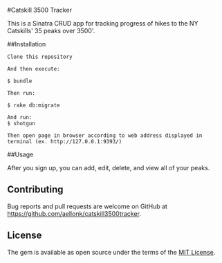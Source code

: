 #Catskill 3500 Tracker

This is a Sinatra CRUD app for tracking progress of hikes to the NY Catskills' 35 peaks over 3500'.

##Installation

	Clone this repository 

	And then execute:

    $ bundle

	Then run:
	
	$ rake db:migrate
	
	And run:
	$ shotgun 

	Then open page in browser according to web address displayed in terminal (ex. http://127.0.0.1:9393/)

##Usage

After you sign up, you can add, edit, delete, and view all of your peaks. 

## Contributing

Bug reports and pull requests are welcome on GitHub at https://github.com/aellonk/catskill3500tracker.

## License

The gem is available as open source under the terms of the [MIT License](http://opensource.org/licenses/MIT).
